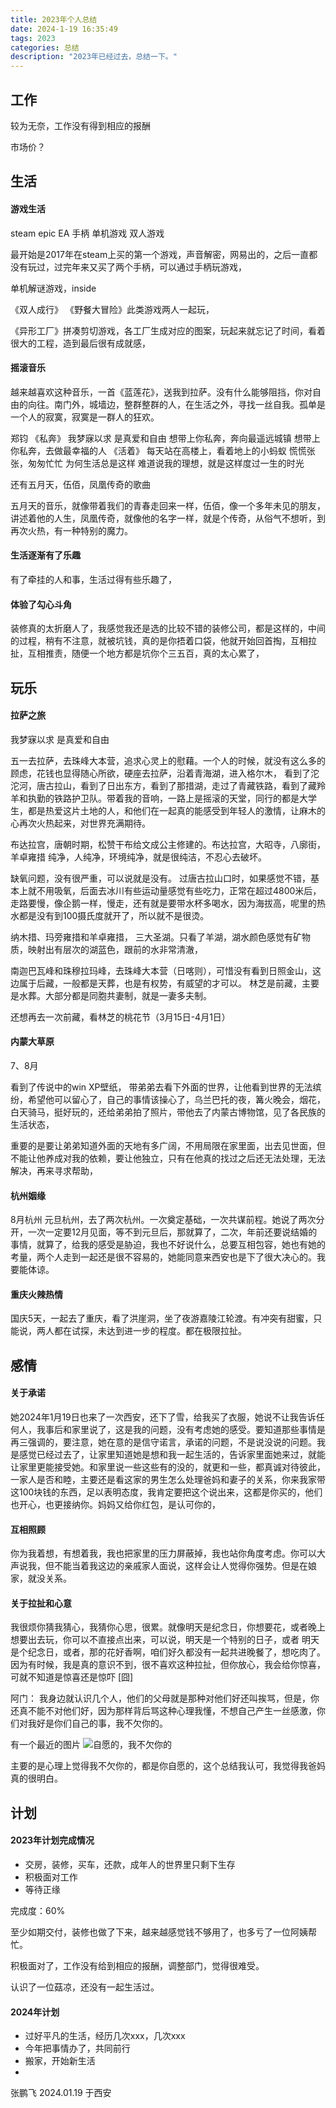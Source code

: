 ```yaml
---
title: 2023年个人总结
date: 2024-1-19 16:35:49
tags: 2023
categories: 总结
description: "2023年已经过去，总结一下。"
---
```



## 工作

较为无奈，工作没有得到相应的报酬

市场价？


## 生活

#### 游戏生活

steam epic EA  手柄 单机游戏 双人游戏 

最开始是2017年在steam上买的第一个游戏，声音解密，网易出的，之后一直都没有玩过，过完年来又买了两个手柄，可以通过手柄玩游戏，

单机解谜游戏，inside

《双人成行》 《野餐大冒险》此类游戏两人一起玩，

《异形工厂》拼凑剪切游戏，各工厂生成对应的图案，玩起来就忘记了时间，看着很大的工程，造到最后很有成就感，


#### 摇滚音乐

越来越喜欢这种音乐，一首《蓝莲花》，送我到拉萨。没有什么能够阻挡，你对自由的向往。南门外，城墙边，整群整群的人，在生活之外，寻找一丝自我。孤单是一个人的寂寞，寂寞是一群人的狂欢。

郑钧 《私奔》 我梦寐以求 是真爱和自由 想带上你私奔，奔向最遥远城镇 想带上你私奔，去做最幸福的人
《活着》 每天站在高楼上，看着地上的小蚂蚁 慌慌张张，匆匆忙忙 为何生活总是这样 难道说我的理想，就是这样度过一生的时光


还有五月天，伍佰，凤凰传奇的歌曲

五月天的音乐，就像带着我们的青春走回来一样，伍佰，像一个多年未见的朋友，讲述着他的人生，凤凰传奇，就像他的名字一样，就是个传奇，从俗气不想听，到再次火热，有一种特别的魔力。


#### 生活逐渐有了乐趣

有了牵挂的人和事，生活过得有些乐趣了，

#### 体验了勾心斗角

装修真的太折磨人了，我感觉我还是选的比较不错的装修公司，都是这样的，中间的过程，稍有不注意，就被坑钱，真的是你捂着口袋，他就开始回首掏，互相拉扯，互相推责，随便一个地方都是坑你个三五百，真的太心累了，


## 玩乐

#### 拉萨之旅

我梦寐以求 是真爱和自由

五一去拉萨，去珠峰大本营，追求心灵上的慰藉。一个人的时候，就没有这么多的顾虑，花钱也显得随心所欲，硬座去拉萨，沿着青海湖，进入格尔木， 看到了沱沱河，唐古拉山，看到了日出东方，看到了那措湖，走过了青藏铁路，看到了藏羚羊和执勤的铁路护卫队。带着我的音响，一路上是摇滚的天堂，同行的都是大学生，都是热爱这片土地的人，和他们在一起真的能感受到年轻人的激情，让麻木的心再次火热起来，对世界充满期待。

布达拉宫，唐朝时期，松赞干布给文成公主修建的。布达拉宫，大昭寺，八廓街，羊卓雍措 纯净，人纯净，环境纯净，就是很纯洁，不忍心去破坏。

缺氧问题，没有很严重，可以说就是没有。 过唐古拉山口时，如果感觉不错，基本上就不用吸氧，后面去冰川有些运动量感觉有些吃力，正常在超过4800米后，走路要慢，像企鹅一样，慢走，还有就是要带水杯多喝水，因为海拔高，呢里的热水都是没有到100摄氏度就开了，所以就不是很烫。


纳木措、玛旁雍措和羊卓雍措， 三大圣湖。只看了羊湖，湖水颜色感觉有矿物质，映射出有层次的湖蓝色，跟前的水非常清澈，

南迦巴瓦峰和珠穆拉玛峰，去珠峰大本营（日喀则），可惜没有看到日照金山，这边属于后藏，一般都是天葬，也是有权势，有威望的才可以。 林芝是前藏，主要是水葬。大部分都是同胞共妻制，就是一妻多夫制。

还想再去一次前藏，看林芝的桃花节（3月15日-4月1日）


#### 内蒙大草原

7、8月

看到了传说中的win XP壁纸， 带弟弟去看下外面的世界，让他看到世界的无法缤纷，希望他可以留心了，自己的事情该操心了，乌兰巴托的夜，篝火晚会，烟花，白天骑马，挺好玩的，还给弟弟拍了照片，带他去了内蒙古博物馆，见了各民族的生活状态，

重要的是要让弟弟知道外面的天地有多广阔，不用局限在家里面，出去见世面，但不能让他养成对我的依赖，要让他独立，只有在他真的找过之后还无法处理，无法解决，再来寻求帮助，

#### 杭州姻缘

8月杭州 元旦杭州，去了两次杭州。一次奠定基础，一次共谋前程。她说了两次分开，一次一定要12月见面，等不到元旦后，那就算了，二次，年前还要说结婚的事情，就算了，给我的感受是胁迫，我也不好说什么，总要互相包容，她也有她的考量，两个人走到一起还是很不容易的，她能同意来西安也是下了很大决心的。我要能体谅。


#### 重庆火辣热情

国庆5天，一起去了重庆，看了洪崖洞，坐了夜游嘉陵江轮渡。有冲突有甜蜜，只能说，两人都在试探，未达到进一步的程度。都在极限拉扯。

## 感情

#### 关于承诺

她2024年1月19日也来了一次西安，还下了雪，给我买了衣服，她说不让我告诉任何人，我事后和家里说了，这是我的问题，没有考虑她的感受。要知道那些事情是再三强调的，要注意，她在意的是信守诺言，承诺的问题，不是说没说的问题。我是感觉已经过去了，让家里知道她是想和我一起生活的，告诉家里面她来过，就能让家里更能接受她。和家里说一些这些有的没的，就更和一些，都真诚对待彼此，一家人是否和睦，主要还是看这家的男生怎么处理爸妈和妻子的关系，你来我家带这100块钱的东西，足以表明态度，我肯定要把这个说出来，这都是你买的，他们也开心，也更接纳你。妈妈又给你红包，是认可你的，

#### 互相照顾

你为我着想，有想着我，我也把家里的压力屏蔽掉，我也站你角度考虑。你可以大声说我，但不能当着我这边的亲戚家人面说，这样会让人觉得你强势。但是在娘家，就没关系。

####  关于拉扯和心意

我很烦你猜我猜心，我猜你心思，很累。就像明天是纪念日，你想要花，或者晚上想要出去玩，你可以不直接点出来，可以说，明天是一个特别的日子，或者 明天是个纪念日，或者，那的花好香啊，咱们好久都没有一起共进晚餐了，想吃肉了。因为有时候，我是真的意识不到，很不喜欢这种拉扯，但你放心，我会给你惊喜，可就不知道是惊喜还是惊吓 [囧]


阿门： 我身边就认识几个人，他们的父母就是那种对他们好还叫挨骂，但是，你还真不能不对他们好，因为那样背后骂这种心理我懂，不想自己产生一丝感激，你们对我好是你们自己的事，我不欠你的。

有一个最近的图片 ![自愿的，我不欠你的](2023年个人总结/webwxgetmsgimg.jpg)

主要的是心理上觉得我不欠你的，都是你自愿的，这个总结我认可，我觉得我爸妈真的很明白。


## 计划

#### 2023年计划完成情况

- 交房，装修，买车，还款，成年人的世界里只剩下生存
- 积极面对工作
- 等待正缘

完成度：60%

至少如期交付，装修也做了下来，越来越感觉钱不够用了，也多亏了一位阿姨帮忙。

积极面对了，工作没有给到相应的报酬，调整部门，觉得很难受。

认识了一位菇凉，还没有一起生活过。


#### 2024年计划

- 过好平凡的生活，经历几次xxx，几次xxx
- 今年把事情办了，共同前行
- 搬家，开始新生活
- 




张鹏飞
2024.01.19 于西安  
